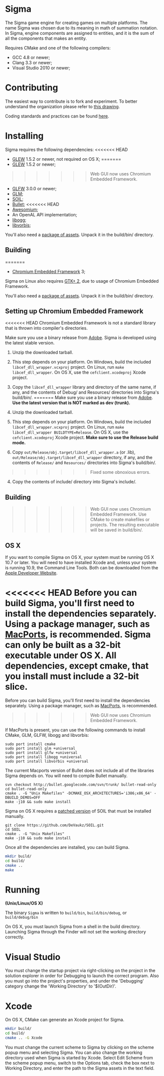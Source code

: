 Sigma
===

The Sigma game engine for creating games on multiple platforms. The name Sigma was chosen due to its meaning in math of summation notation. In Sigma, engine components are assigned to entities, and it is the sum of all the components that makes an entity.

Requires CMake and one of the following compilers:

* GCC 4.8 or newer;
* Clang 3.3 or newer;
* Visual Studio 2010 or newer;

Contributing
===
The easiest way to contribute is to fork and experiment. To better understand the organization please refer to [this drawing](https://docs.google.com/drawings/d/1HFFiz1oJc3A8gyO-fMADAfW8PTWjCqhe5silYDXM1lo/edit).

Coding standards and practices can be found [here](https://github.com/adam4813/Sigma/wiki/Coding-Standards).

Installing
===
Sigma requires the following dependencies:
<<<<<<< HEAD
* [GLEW](http://glew.sourceforge.net) 1.5.2 or newer, not required on OS X;
=======
* [GLEW](http://glew.sourceforge.net) 1.5.2 or newer;
>>>>>>> Web GUI now uses Chromium Embedded Framework.
* [GLFW](http://www.glfw.org) 3.0.0 or newer;
* [GLM](http://glm.g-truc.net);
* [SOIL](http://www.lonesock.net/soil.html);
* [Bullet](http://www.bulletphysics.org);
<<<<<<< HEAD
* [Awesomium](http://www.awesomium.com);
* An OpenAL API implementation;
* [libogg](https://www.xiph.org/ogg/);
* [libvorbis](https://www.xiph.org/ogg/);

You'll also need a [package of assets](http://wiki.trillek.org/wiki/Assets).  Unpack it in the build/bin/ directory.

## Building ##

=======
* [Chromium Embedded Framework](http://code.google.com/p/chromiumembedded) 3;

Sigma on Linux also requires [GTK+ 2](http://www.gtk.org), due to usage of Chromium Embedded Framework.

You'll also need a [package of assets](https://www.dropbox.com/s/8gtm4bj0g9yjo54/assets12-27.zip). Unpack it in the build/bin/ directory.

## Setting up Chromium Embedded Framework ###
<<<<<<< HEAD
Chromium Embedded Framework is not a standard library that is thrown into compiler's directories.

Make sure you use a binary release from [Adobe](http://www.cefbuilds.com). Sigma is developed using the latest stable version.

1. Unzip the downloaded tarball.
2. This step depends on your platform. On Windows, build the included `libcef_dll_wrapper.vcxproj` project. On Linux, run `make libcef_dll_wrapper`. On OS X, use the `cefclient.xcodeproj` Xcode project.
3. Copy the `libcef_dll_wrapper` library and directory of the same name, if any, and the contents of Debug/ and Resources/ directories into Sigma's build/bin/.
=======
Make sure you use a binary release from [Adobe](http://www.cefbuilds.com). **Use the latest version that is NOT marked as dev (trunk).**

1. Unzip the downloaded tarball.
2. This step depends on your platform. On Windows, build the included `libcef_dll_wrapper.vcxproj` project. On Linux, run `make libcef_dll_wrapper BUILDTYPE=Release`. On OS X, use the `cefclient.xcodeproj` Xcode project. **Make sure to use the Release build mode.**
3. Copy `out/Release/obj.target/libcef_dll_wrapper.a` (or .lib), `out/Release/obj.target/libcef_dll_wrapper` directory, if any, and the contents of `Release/` and `Resources/` directories into Sigma's build/bin/.
>>>>>>> Fixed some obnoxious errors.
4. Copy the contents of include/ directory into Sigma's include/.

## Building ##

>>>>>>> Web GUI now uses Chromium Embedded Framework.
Use CMake to create makefiles or projects. The resulting executable will be saved in build/bin/.

## OS X ##

If you want to compile Sigma on OS X, your system must be running OS X 10.7 or later.  You will need to have installed Xcode and, unless your system is running 10.9, the Command Line Tools.  Both can be downloaded from the [Apple Developer Website](https://developer.apple.com/downloads).  

<<<<<<< HEAD
Before you can build Sigma, you'll first need to install the dependencies separately.  Using a package manager, such as [MacPorts](http://macports.org), is recommended.  Sigma can only be built as a 32-bit executable under OS X.  All dependencies, except cmake, that you install must include a 32-bit slice.
=======
Before you can build Sigma, you'll first need to install the dependencies separately.  Using a package manager, such as [MacPorts](http://macports.org), is recommended.
>>>>>>> Web GUI now uses Chromium Embedded Framework.

If MacPorts is present, you can use the following commands to install CMake, GLM, GLFW, libogg and libvorbis:

	sudo port install cmake
	sudo port install glm +universal
	sudo port install glfw +universal
	sudo port install libogg +universal
	sudo port install libvorbis +universal

The current Macports version of Bullet does not include all of the libraries Sigma depends on.  You will need to compile Bullet manually.

	svn checkout http://bullet.googlecode.com/svn/trunk/ bullet-read-only
	cd bullet-read-only
	cmake . -G "Unix Makefiles" -DCMAKE_OSX_ARCHITECTURES='i386;x86_64' -DBUILD_DEMOS=OFF
	make -j10 && sudo make install 

Sigma on OS X requires a [patched version](https://github.com/DeVaukz/SOIL) of SOIL that must be installed manually.  

	git clone https://github.com/DeVaukz/SOIL.git
	cd SOIL
	cmake . -G "Unix Makefiles"
	make -j10 && sudo make install 

Once all the dependencies are installed, you can build Sigma.

```sh
mkdir build/
cd build/
cmake ..
make
```

Running
===

__(Unix/Linux/OS X)__

The binary `Sigma` is written to `build/bin`, `build/bin/debug`, or `build/debug/bin`

On OS X, you must launch Sigma from a shell in the build directory.  Launching Sigma through the Finder will not set the working directory correctly.

Visual Studio
===
You must change the startup project via right-clicking on the project in the solution explorer in order for Debugging to launch the correct program.
Also you must go into the project's properties, and under the 'Debugging' category change the 'Working Directory' to '$(OutDir)'.

Xcode
===
On OS X, CMake can generate an Xcode project for Sigma.

```sh
mkdir build/
cd build/
cmake .. -G Xcode
```

You must change the current scheme to Sigma by clicking on the scheme popup menu and selecting Sigma.  You can also change the working directory used when Sigma is started by Xcode.  Select Edit Scheme from the scheme popup menu, switch to the Options tab, check the box next to Working Directory, and enter the path to the Sigma assets in the text field.
